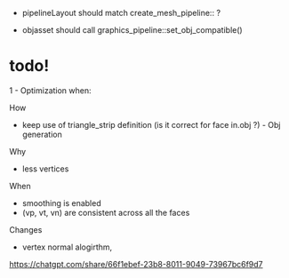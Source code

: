 - pipelineLayout<Vertex> should match create_mesh_pipeline::<Vertex> ?

- objasset should call graphics_pipeline::set_obj_compatible()


# todo!

1 - Optimization when:

How
- keep use of triangle_strip definition (is it correct for face in.obj ?) - Obj generation

Why
- less vertices

When
  - smoothing is enabled
  - (vp, vt, vn) are consistent across all the faces

Changes
  - vertex normal alogirthm, 

https://chatgpt.com/share/66f1ebef-23b8-8011-9049-73967bc6f9d7